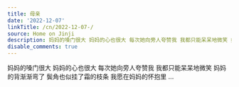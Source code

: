 ```yaml
---
title: 母亲
date: '2022-12-07'
linkTitle: /cn/2022-12-07-/
source: Home on Jinji
description: 妈妈的嗓门很大 妈妈的心也很大 每次她向旁人夸赞我 我都只能呆呆地微笑 妈妈的背渐渐弯了 鬓角也似挂了霜的枝条 我愿在妈妈的怀抱里 ...
disable_comments: true
---
```

妈妈的嗓门很大 妈妈的心也很大 每次她向旁人夸赞我 我都只能呆呆地微笑 妈妈的背渐渐弯了 鬓角也似挂了霜的枝条 我愿在妈妈的怀抱里 ...